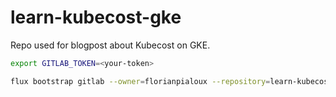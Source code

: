# learn-kubecost-gke

Repo used for blogpost about Kubecost on GKE.


```bash
export GITLAB_TOKEN=<your-token>

flux bootstrap gitlab --owner=florianpialoux --repository=learn-kubecost-gke --branch=main --token-auth --path=/flux --personal
```
